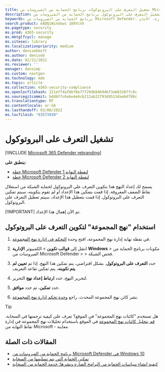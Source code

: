 ```yaml
---
title: تشغيل التعرف على البروتوكولات برنامج الحماية من الفيروسات من Microsoft Defender
description: تشغيل التعرف على البروتوكول برنامج الحماية من الفيروسات من Microsoft Defender.
keywords: برنامج الحماية من الفيروسات من Microsoft Defender، مكافحة البرامج الضارة، الأمان، defender، التعرف على البروتوكول
search.product: eADQiWindows 10XVcnh
ms.pagetype: security
ms.prod: m365-security
ms.mktglfcycl: manage
ms.sitesec: library
ms.localizationpriority: medium
author: denisebmsft
ms.author: deniseb
ms.date: 02/21/2022
ms.reviewer: ''
manager: dansimp
ms.custom: nextgen
ms.technology: mde
ms.topic: article
ms.collection: m365-security-compliance
ms.openlocfilehash: 221eff4af6bf8e77f29db84694bf3a683107fc8c
ms.sourcegitcommit: bdd6ffc6ebe4e6cb212ab22793d9513dae6d798c
ms.translationtype: MT
ms.contentlocale: ar-SA
ms.lasthandoff: 03/08/2022
ms.locfileid: "63573930"
---
```

# <a name="turn-on-protocol-recognition"></a>تشغيل التعرف على البروتوكول

[!INCLUDE [Microsoft 365 Defender rebranding](../../includes/microsoft-defender.md)]

**ينطبق على:**
- [خطة Microsoft Defender لنقطة النهاية 1](https://go.microsoft.com/fwlink/p/?linkid=2154037)
- [خطة Microsoft Defender لنقطة النهاية 2](https://go.microsoft.com/fwlink/p/?linkid=2154037)

يسمح لك إعداد النهج هذا بتكوين التعرف على البروتوكول لحماية الشبكة من استغلال نقاط الضعف المعروفة. إذا قمت بتمكين هذا الإعداد أو لم تقوم بتكوينه، سيتم تمكين التعرف على البروتوكول. إذا قمت بتعطيل هذا الإعداد، سيتم تعطيل التعرف على البروتوكول.

[!IMPORTANT]
تم الآن إهمال هذا الإعداد. 

## <a name="use-group-policy-to-configure-protocol-recognition"></a>استخدام "نهج المجموعة" لتكوين التعرف على البروتوكول

1. في نقطة نهاية إدارة نهج المجموعة، افتح وحدة [التحكم في إدارة نهج المجموعة](/previous-versions/windows/it-pro/windows-server-2008-R2-and-2008/cc731212(v=ws.11)).

2. انتقل إلى **قوالب تكوين** \> الكمبيوتر  **الإدارية** **Windows** \> مكونات برنامج الحماية من الفيروسات من Microsoft Defender \> \> فحص الشبكة.

3. حدد **التعرف على البروتوكول**. بشكل افتراضي، يتم تمكين هذا النهج. إذا تم **تعيين لم يتم تكوينه**، يتم تمكين تقاعد التعريف.

4. لتحرير النهج، حدد **ارتباط إعداد نهج** التحرير.

5. حدد **تمكين**، ثم حدد **موافق**.

6. نشر كائن نهج المجموعة المحدث. راجع [وحدة تحكم إدارة نهج المجموعة](/windows/win32/srvnodes/group-policy).

> [!TIP]
> هل تستخدم "كائنات نهج المجموعة" في الموقع؟ تعرف على كيفية ترجمتها في السحابة. [قم بتحليل كائنات نهج المجموعة](/mem/intune/configuration/group-policy-analytics) في الموقع باستخدام تحليلات نهج المجموعة في إدارة نقاط النهاية من Microsoft - معاينة.

## <a name="related-articles"></a>المقالات ذات الصلة

- [برنامج الحماية من الفيروسات من Microsoft Defender في Windows 10](microsoft-defender-antivirus-in-windows-10.md)
- [تمكين الحماية التي يتم تسليمها من السحابة](enable-cloud-protection-microsoft-defender-antivirus.md)
- [كيفية إنشاء سياسات الحماية من البرامج الضارة ونشرها: خدمة الحماية من السحابة](/configmgr/protect/deploy-use/endpoint-antimalware-policies#cloud-protection-service)
